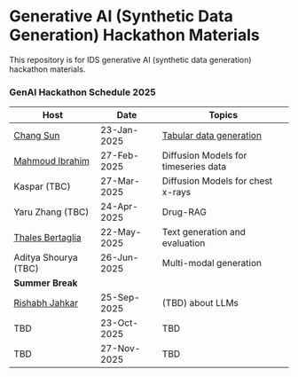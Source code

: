 # Generative AI (Synthetic Data Generation) Hackathon Materials
This repository is for IDS generative AI (synthetic data generation) hackathon materials. 

### GenAI Hackathon Schedule 2025

| Host          | Date           | Topics                                    |
|--------------|--------------|-------------------------------------------|
| [Chang Sun](https://www.linkedin.com/in/chang-sun-maastricht/)    | 23-Jan-2025   | [Tabular data generation](https://github.com/MaastrichtU-IDS/GenAI_hackathon_series/tree/main/S1_Tabular_Data_Generation)     |
| [Mahmoud Ibrahim](https://www.linkedin.com/in/mahmoud-ibrahim-3135bb1a2/)      | 27-Feb-2025   | Diffusion Models for timeseries data     |
| Kaspar (TBC)      | 27-Mar-2025   | Diffusion Models for chest x-rays        |
| Yaru Zhang (TBC)  | 24-Apr-2025   | Drug-RAG                                 |
| [Thales Bertaglia](https://www.linkedin.com/in/thales-bertaglia/)       | 22-May-2025   | Text generation and evaluation           |
| Aditya Shourya (TBC)     | 26-Jun-2025   | Multi-modal generation                   |
| **Summer Break** |  |  |
| [Rishabh Jahkar](https://www.linkedin.com/in/rishabhjakhar/)      | 25-Sep-2025   | (TBD) about LLMs                         |
| TBD          | 23-Oct-2025   | TBD                                       |
| TBD          | 27-Nov-2025   | TBD                                       |

